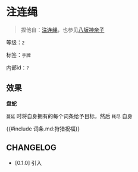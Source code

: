 # 注连绳

> 捏他自：[注连绳](https://zh.wikipedia.org/wiki/%E6%B3%A8%E9%80%A3%E7%B9%A9)，也参见[八坂神奈子](https://thwiki.cc/%E5%85%AB%E5%9D%82%E7%A5%9E%E5%A5%88%E5%AD%90)

等级：`2`

标签：`手牌`

内部id：`?`

## 效果

**盘蛇**

`蔓延` 时将自身拥有的每个词条给予目标，然后 `耗尽` 自身

{{#include 词条.md:狩猎祝福}}

## CHANGELOG

- [0.1.0] 引入
